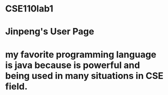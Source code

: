 # CSE110lab1
# Jinpeng's User Page

# my favorite programming language is java because is powerful and being used in many situations in CSE field.